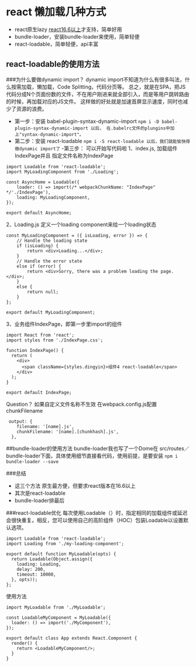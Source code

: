 # react 懒加载几种方式


- react原生lazy  [react16.6以上](https://zh-hans.reactjs.org/docs/code-splitting.html#reactlazy)才支持，简单好用
- bundle-loader，安装bundle-loader来使用，简单轻便
- react-loadable，简单轻便，api丰富


## react-loadable的使用方法

###为什么要做dynamic import？
dynamic import不知道为什么有很多叫法，什么按需加载，懒加载，Code Splitting，代码分页等。
总之，就是在SPA，把JS代码分成N个页面份数的文件，不在用户刚进来就全部引入，而是等用户跳转路由的时候，再加载对应的JS文件。
这样做的好处就是加速首屏显示速度，同时也减少了资源的浪费。
- 第一步：安装 babel-plugin-syntax-dynamic-import
   `
   npm i -D babel-plugin-syntax-dynamic-import 以后， 在.babelrc文件的plungins中加上"syntax-dynamic-import"。
   `
- 第二步：安装 react-loadable
   `npm i -S react-loadable 以后，我们就能愉快得做dynamic import了`
-第三步： 可以开始写代码啦
1、index.js, 加载组件IndexPage并且 指定文件名称为IndexPage
```
import Loadable from 'react-loadable';
import MyLoadingComponent from './Loading';

const AsyncHome = Loadable({
    loader: () => import(/* webpackChunkName: "IndexPage" */'./IndexPage'),
    loading: MyLoadingComponent,
});

export default AsyncHome;
```
2、Loading.js 定义一个loading component来给一个loading状态
```
const MyLoadingComponent = ({ isLoading, error }) => {
    // Handle the loading state
    if (isLoading) {
        return <div>Loading...</div>;
    }
    // Handle the error state
    else if (error) {
        return <div>Sorry, there was a problem loading the page.</div>;
    }
    else {
        return null;
    }
};

export default MyLoadingComponent;
```
3、业务组件IndexPage，即第一步里import的组件
```
import React from 'react';
import styles from './IndexPage.css';

function IndexPage() {
  return (
    <div>
      <span className={styles.dingyin}>组件4 react-loadable</span>
    </div>
  );
}

export default IndexPage;

```
Question？
如果自定义文件名称不生效
在webpack.config.js配置chunkFilename
```
 output: {
    filename: '[name].js',
    chunkFilename: '[name].[chunkhash].js',
  },
```
##bundle-loader的使用方法
bundle-loader我也写了一个Dome在 src/routes／bundle-loader下面，具体使用细节直接看代码，使用前提，是要安装 `npm i bundle-loader --save`

###总结
- 这三个方法 原生最方便，但要求react版本在16.6以上
- 其次是react-loadable
- bundle-loader排最后

###react-loadable优化
每次使用Loadable（）时，指定相同的加载组件或延迟会很快重复。相反，您可以使用自己的高阶组件（HOC）包装Loadable以设置默认选项。
```
import Loadable from 'react-loadable';
import Loading from './my-loading-component';

export default function MyLoadable(opts) {
  return Loadable(Object.assign({
    loading: Loading,
    delay: 200,
    timeout: 10000,
  }, opts));
};
```
使用方法
```
import MyLoadable from './MyLoadable';

const LoadableMyComponent = MyLoadable({
  loader: () => import('./MyComponent'),
});

export default class App extends React.Component {
  render() {
    return <LoadableMyComponent/>;
  }
}
```